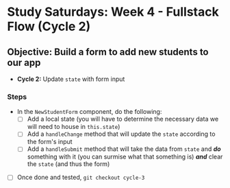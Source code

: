 # Study Saturdays: Week 4 - Fullstack Flow (Cycle 2)

## **Objective:** Build a form to add new students to our app
- **Cycle 2:** Update `state` with form input

### Steps

- In the `NewStudentForm` component, do the following:
  - [ ] Add a local state (you will have to determine the necessary data we will need to house in `this.state`)
  - [ ] Add a `handleChange` method that will update the `state` according to the form's input
  - [ ] Add a `handleSubmit` method that will take the data from `state` and ***do*** something with it (you can surmise what that something is) ***and*** clear the `state` (and thus the form)
- [ ] Once done and tested, `git checkout cycle-3`

